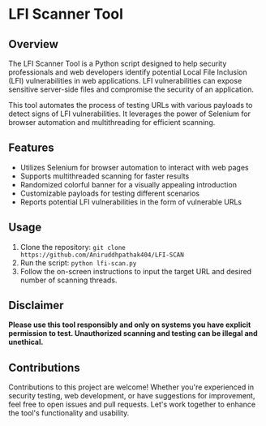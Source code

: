 # LFI Scanner Tool


## Overview

The LFI Scanner Tool is a Python script designed to help security professionals and web developers identify potential Local File Inclusion (LFI) vulnerabilities in web applications. LFI vulnerabilities can expose sensitive server-side files and compromise the security of an application.

This tool automates the process of testing URLs with various payloads to detect signs of LFI vulnerabilities. It leverages the power of Selenium for browser automation and multithreading for efficient scanning.

## Features

- Utilizes Selenium for browser automation to interact with web pages
- Supports multithreaded scanning for faster results
- Randomized colorful banner for a visually appealing introduction
- Customizable payloads for testing different scenarios
- Reports potential LFI vulnerabilities in the form of vulnerable URLs

## Usage

1. Clone the repository: `git clone https://github.com/Aniruddhpathak404/LFI-SCAN`
2. Run the script: `python lfi-scan.py`
3. Follow the on-screen instructions to input the target URL and desired number of scanning threads.

## Disclaimer

**Please use this tool responsibly and only on systems you have explicit permission to test. Unauthorized scanning and testing can be illegal and unethical.**

## Contributions

Contributions to this project are welcome! Whether you're experienced in security testing, web development, or have suggestions for improvement, feel free to open issues and pull requests. Let's work together to enhance the tool's functionality and usability.


